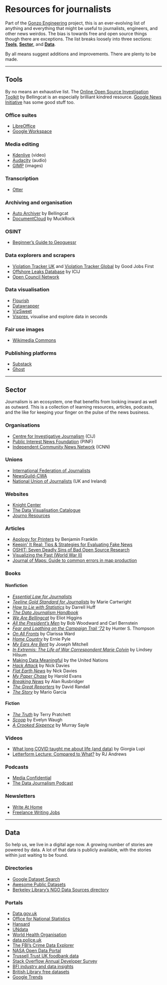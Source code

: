 # Resources for journalists

Part of the [Gonzo Engineering](https://gonzo.engineering) project, this is an ever-evolving list of anything and everything that might be useful to journalists, engineers, and other news weirdos. The bias is towards free and open source things though there are exceptions. The list breaks loosely into three sections: [**Tools**](#tools), [**Sector**](#sector), and [**Data**](#data).

By all means suggest additions and improvements. There are plenty to be made.

---

## Tools

By no means an exhaustive list. The [Online Open Source Investigation Toolkit](https://bellingcat.gitbook.io/toolkit) by Bellingcat is an especially brilliant kindred resource. [Google News Initiative](https://newsinitiative.withgoogle.com/en-gb/) has some good stuff too.

### Office suites

- [LibreOffice](https://www.libreoffice.org/)
- [Google Workspace](https://workspace.google.com/intl/en_uk/products/docs/)

### Media editing

- [Kdenlive](https://kdenlive.org/en/) (video)
- [Audacity](https://www.audacityteam.org/) (audio)
- [GIMP](https://www.gimp.org/) (images)

### Transcription

- [Otter](https://otter.ai/)

### Archiving and organisation

- [Auto Archiver](https://www.bellingcat.com/resources/2022/09/22/preserve-vital-online-content-with-bellingcats-auto-archiver-tool/) by Bellingcat
- [DocumentCloud](https://www.muckrock.com/tags/documentcloud/) by MuckRock

### OSINT

- [Beginner’s Guide to Geoguessr](https://www.plonkit.net/beginners-guide)

### Data explorers and scrapers

- [Violation Tracker UK](https://violationtrackeruk.goodjobsfirst.org/) and [Violation Tracker Global](https://violationtrackerglobal.goodjobsfirst.org/) by Good Jobs First
- [Offshore Leaks Database](https://offshoreleaks.icij.org/) by ICIJ
- [Open Council Network](https://opencouncil.network/)

### Data visualisation

- [Flourish](https://flourish.studio/)
- [Datawrapper](https://www.datawrapper.de/)
- [VizSweet](https://vizsweet.com/)
- [Visprex](https://www.visprex.com/), visualise and explore data in seconds

### Fair use images

- [Wikimedia Commons](https://commons.wikimedia.org/wiki/Main_Page)

### Publishing platforms

- [Substack](https://substack.com/)
- [Ghost](https://ghost.org/)

---

## Sector

Journalism is an ecosystem, one that benefits from looking inward as well as outward. This is a collection of learning resources, articles, podcasts, and the like for keeping your finger on the pulse of the news business.

### Organisations

- [Centre for Investigative Journalism](https://tcij.org/) (CIJ)
- [Public Interest News Foundation](https://www.publicinterestnews.org.uk/) (PINF)
- [Independent Community News Network](https://www.communityjournalism.co.uk/) (ICNN)

### Unions

- [International Federation of Journalists](https://www.ifj.org/)
- [NewsGuild-CWA](https://newsguild.org/)
- [National Union of Journalists](https://www.nuj.org.uk/) (UK and Ireland)

### Websites

- [Knight Center](https://journalismcourses.org/)
- [The Data Visualisation Catalogue](https://datavizcatalogue.com/)
- [Journo Resources](https://www.journoresources.org.uk/)

### Articles

- [Apology for Printers](https://founders.archives.gov/documents/Franklin/01-01-02-0061) by Benjamin Franklin
- [Keepin' It Real: Tips & Strategies for Evaluating Fake News](https://libguides.lmu.edu/c.php?g=595781&p=4121899)
- [OSHIT: Seven Deadly Sins of Bad Open Source Research](https://www.bellingcat.com/resources/2024/04/25/oshit-seven-deadly-sins-of-bad-open-source-research)<span style="text-decoration:underline;"> </span>
- [Visualizing the Past (World War II)](https://nathangoldwag.wordpress.com/2024/10/26/visualizing-the-past-world-war-ii/?ref=thebrowser.com)
- [Journal of Maps: Guide to common errors in map production](https://files.taylorandfrancis.com/TJOM-suppmaterial-quick-guide.pdf)

### Books

#### Nonfiction

- _[Essential Law for Journalists](https://www.nctj.com/product/mcnaes-essential-law-for-journalists-27th-edition/)_
- _[Teeline Gold Standard for Journalists](https://www.nctj.com/product/teeline-gold-standard/)_ by Marie Cartwright
- _[How to Lie with Statistics](https://www.researchgate.net/profile/Grigori-Evreinov/post/Data-visualization-which-is-best-for-within-and-cross-source-data/attachment/5b0690b6b53d2f63c3cdcad5/AS%3A629755908993031%401527156917765/download/How-to-Lie-with-Statistics.pdf)_ by Darrell Huff
- _[The Data Journalism Handbook](https://www.aup.nl/en/book/9789462989511/the-data-journalism-handbook)_
- _[We Are Bellingcat](https://www.bellingcat.com/book/)_ by Eliot Higgins
- _[All the President’s Men](https://en.wikipedia.org/wiki/All_the_President%27s_Men)_ by Bob Woodward and Carl Bernstein
- _[Fear and Loathing on the Campaign Trail ‘72](https://en.wikipedia.org/wiki/Fear_and_Loathing_on_the_Campaign_Trail_%2772)_ by Hunter S. Thompson
- _[On All Fronts](https://thefeministbookshop.com/products/on-all-fronts?srsltid=AfmBOoqYIWDNdMTJKVRy8b0fGKqOfVfLt7l7GJknMuzCWUlk2EMxhErm)_ by Clarissa Ward
- _[Home Country](<https://en.wikipedia.org/wiki/Home_Country_(book)>)_ by Ernie Pyle
- _[My Ears Are Bent](https://www.goodreads.com/book/show/210785.My_Ears_Are_Bent)_ by Joseph Mitchell
- *[In Extremis: The Life of War Correspondent Marie Colvin](https://www.waterstones.com/book/in-extremis/lindsey-hilsum/9781784703950)* by Lindsey Hilsum
- [Making Data Meaningful](https://unece.org/statistics/making-data-meaningful) by the United Nations
- _[Hack Attack](https://www.nickdavies.net/books/hack-attack-2014/)_ by Nick Davies
- _[Flat Earth News](https://www.nickdavies.net/books/flat-earth-news-2008/)_ by Nick Davies
- _[My Paper Chase](https://www.hachette.co.uk/titles/harold-evans-4/my-paper-chase/9780748114719/)_ by Harold Evans
- _[Breaking News](https://www.londonreviewbookshop.co.uk/stock/breaking-news-the-remaking-of-journalism-and-why-it-matters-now-alan-rusbridger)_ by Alan Rusbridger
- _[The Great Reporters](https://www.plutobooks.com/9780745322964/the-great-reporters/)_ by David Randall
- _[The Story](https://thaneandprose.com/shop-the-bookstore/ols/products/the-story)_ by Mario Garcia

#### Fiction

- _[The Truth](<https://en.wikipedia.org/wiki/The_Truth_(novel)>)_ by Terry Pratchett
- _[Scoop](<https://en.wikipedia.org/wiki/Scoop_(novel)>)_ by Evelyn Waugh
- _[A Crooked Sixpence](https://www.amazon.com/Crooked-Sixpence-Murray-Sayle/dp/0955823846)_ by Murray Sayle

### Videos

- [What long COVID taught me about life (and data)](https://www.ted.com/talks/giorgia_lupi_what_long_covid_taught_me_about_life_and_data/transcript) by Giorgia Lupi
- [Letterform Lecture: Compared to What?](https://vimeo.com/1024517049) by RJ Andrews

### Podcasts

- [Media Confidential](https://www.prospectmagazine.co.uk/podcasts/media-confidential)
- [The Data Journalism Podcast](https://podcasters.spotify.com/pod/show/ddjpodcast)

### Newsletters

- [Write At Home](https://writeathome.beehiiv.com/)
- [Freelance Writing Jobs](https://freelancewritingjobs.substack.com/)

---

## Data

So help us, we live in a digital age now. A growing number of stories are powered by data. A lot of that data is publicly available, with the stories within just waiting to be found.

### Directories

- [Google Dataset Search](https://datasetsearch.research.google.com/)
- [Awesome Public Datasets](https://github.com/awesomedata/awesome-public-datasets)
- [Berkeley Library’s NGO Data Sources directory](https://guides.lib.berkeley.edu/c.php?g=496970&p=3401927)

### Portals

- [Data.gov.uk](http://Data.gov.uk)
- [Office for National Statistics](https://www.ons.gov.uk/)
- [Hansard](https://hansard.parliament.uk/)
- [UNdata](https://data.un.org/)
- [World Health Organisation](https://www.who.int/)
- [data.police.uk](http://data.police.uk)
- [The FBI’s Crime Data Explorer](https://cde.ucr.cjis.gov/)
- [NASA Open Data Portal](https://data.nasa.gov/)
- [Trussell Trust UK foodbank data](https://data.foodbank.org.uk/)
- [Stack Overflow Annual Developer Survey](https://survey.stackoverflow.co/)
- [BFI industry and data insights](https://www.bfi.org.uk/industry-data-insights)
- [British Library free datasets](https://bl.iro.bl.uk/collections/64e3804a-788a-4c4b-962c-ae180d955455?locale=en)
- [Google Trends](https://trends.google.com/trends/)
